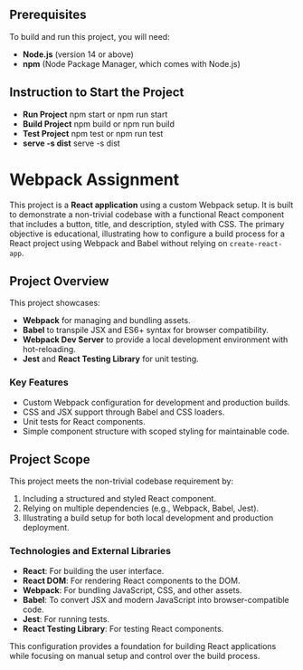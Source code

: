 ## Prerequisites

To build and run this project, you will need:

- **Node.js** (version 14 or above)
- **npm** (Node Package Manager, which comes with Node.js)

## Instruction to Start the Project

- **Run Project**    npm start or npm run start
- **Build Project**  npm build or npm run build
- **Test Project**   npm test or npm run test
- **serve -s dist**    serve -s dist  <!-- - (Serves the dist folder locally to test the production build (only if serve is installed) -->

# Webpack Assignment

This project is a **React application** using a custom Webpack setup. It is built to demonstrate a non-trivial codebase with a functional React component that includes a button, title, and description, styled with CSS. The primary objective is educational, illustrating how to configure a build process for a React project using Webpack and Babel without relying on `create-react-app`.

## Project Overview

This project showcases:
- **Webpack** for managing and bundling assets.
- **Babel** to transpile JSX and ES6+ syntax for browser compatibility.
- **Webpack Dev Server** to provide a local development environment with hot-reloading.
- **Jest** and **React Testing Library** for unit testing.

### Key Features
- Custom Webpack configuration for development and production builds.
- CSS and JSX support through Babel and CSS loaders.
- Unit tests for React components.
- Simple component structure with scoped styling for maintainable code.

## Project Scope

This project meets the non-trivial codebase requirement by:
1. Including a structured and styled React component.
2. Relying on multiple dependencies (e.g., Webpack, Babel, Jest).
3. Illustrating a build setup for both local development and production deployment.

### Technologies and External Libraries

- **React**: For building the user interface.
- **React DOM**: For rendering React components to the DOM.
- **Webpack**: For bundling JavaScript, CSS, and other assets.
- **Babel**: To convert JSX and modern JavaScript into browser-compatible code.
- **Jest**: For running tests.
- **React Testing Library**: For testing React components.

This configuration provides a foundation for building React applications while focusing on manual setup and control over the build process.

